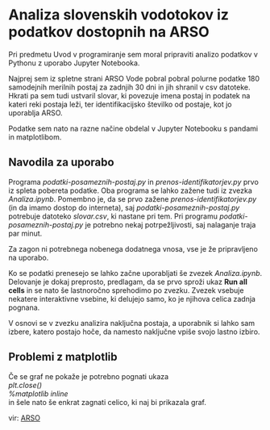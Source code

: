 # Analiza slovenskih vodotokov iz podatkov dostopnih na ARSO

Pri predmetu Uvod v programiranje sem moral pripraviti analizo podatkov v Pythonu z uporabo Jupyter Notebooka.

Najprej sem iz spletne strani ARSO Vode pobral pobral polurne podatke 180 samodejnih merilnih postaj za zadnjih 30 dni in jih shranil v csv datoteke. Hkrati pa sem tudi ustvaril slovar, ki povezuje imena postaj in podatek na kateri reki postaja leži, ter identifikacijsko številko od postaje, kot jo uporablja ARSO.

Podatke sem nato na razne načine obdelal v Jupyter Notebooku s pandami in matplotlibom.

## Navodila za uporabo

Programa *podatki-posameznih-postaj.py* in *prenos-identifikatorjev.py* prvo iz spleta pobereta podatke. Oba programa se lahko zažene tudi iz zvezka *Analiza.ipynb*. Pomembno je, da se prvo zažene *prenos-identifikatorjev.py* (in da imamo dostop do interneta), saj *podatki-posameznih-postaj.py* potrebuje datoteko *slovar.csv*, ki nastane pri tem. Pri programu *podatki-posameznih-postaj.py* je potrebno nekaj potrpežljivosti, saj nalaganje traja par minut.

Za zagon ni potrebnega nobenega dodatnega vnosa, vse je že pripravljeno na uporabo.

Ko se podatki prenesejo se lahko začne uporabljati še zvezek *Analiza.ipynb*. Delovanje je dokaj preprosto, predlagam, da se prvo sproži ukaz **Run all cells** in se nato še lastnoročno sprehodimo po zvezku. Zvezek vsebuje nekatere interaktivne vsebine, ki delujejo samo, ko je njihova celica zadnja pognana.

V osnovi se v zvezku analizira naključna postaja, a uporabnik si lahko sam izbere, katero postajo hoče, da namesto naključne vpiše svojo lastno izbiro.


## Problemi z matplotlib

Če se graf ne pokaže je potrebno pognati ukaza  
 *plt.close()*  
*%matplotlib inline*  
in šele nato še enkrat zagnati celico, ki naj bi prikazala graf.




vir: [ARSO](http://www.arso.gov.si/vode/podatki/)
